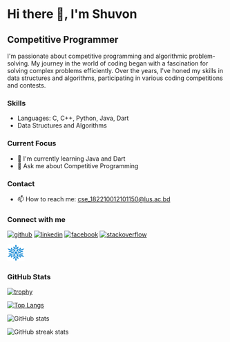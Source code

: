 # Hi there 👋, I'm Shuvon

## Competitive Programmer

I'm passionate about competitive programming and algorithmic problem-solving. My journey in the world of coding began with a fascination for solving complex problems efficiently. Over the years, I've honed my skills in data structures and algorithms, participating in various coding competitions and contests.

### Skills
- Languages: C, C++, Python, Java, Dart
- Data Structures and Algorithms

### Current Focus
- 🌱 I'm currently learning Java and Dart
- 💬 Ask me about Competitive Programming

### Contact
- 📫 How to reach me: cse_182210012101150@lus.ac.bd

### Connect with me
[<img src='https://cdn.jsdelivr.net/npm/simple-icons@3.0.1/icons/github.svg' alt='github' height='40'>](https://github.com/FarhanShuvon)
[<img src='https://cdn.jsdelivr.net/npm/simple-icons@3.0.1/icons/linkedin.svg' alt='linkedin' height='40'>](https://www.linkedin.com/in/farhan-israk-shuvon-630540287/)
[<img src='https://cdn.jsdelivr.net/npm/simple-icons@3.0.1/icons/facebook.svg' alt='facebook' height='40'>](https://www.facebook.com/farhanisrak.shuvon)
[<img src='https://cdn.jsdelivr.net/npm/simple-icons@3.0.1/icons/stackoverflow.svg' alt='stackoverflow' height='40'>](https://stackoverflow.com/users/23297560/farhan-israk-shuvon)

<a href='https://archiveprogram.github.com/'><img src='https://raw.githubusercontent.com/acervenky/animated-github-badges/master/assets/acbadge.gif' width='40' height='40'></a>

### GitHub Stats
[![trophy](https://github-profile-trophy.vercel.app/?username=FarhanShuvon)](https://github.com/ryo-ma/github-profile-trophy)

[![Top Langs](https://github-readme-stats.vercel.app/api/top-langs/?username=FarhanShuvon)](https://github.com/anuraghazra/github-readme-stats)

![GitHub stats](https://github-readme-stats.vercel.app/api?username=FarhanShuvon&show_icons=true)

![GitHub streak stats](https://streak-stats.demolab.com/?user=FarhanShuvon)
